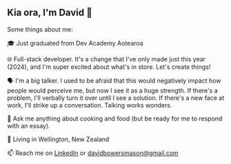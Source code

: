 ## Kia ora, I'm David 👋
Some things about me:

🎓 Just graduated from Dev Academy Aotearoa

🌐 Full-stack developer. It's a change that I've only made just this year (2024), and I'm super excited about what's in store. Let's create things!

🗣️ I'm a big talker. I used to be afraid that this would negatively impact how people would perceive me, but now I see it as a huge strength. If there's a problem, I'll verbally turn it over until I see a solution. If there's a new face at work, I'll strike up a conversation. Talking works wonders.

🥗 Ask me anything about cooking and food (but be ready for me to respond with an essay).

📍 Living in Wellington, New Zealand

📫 Reach me on [LinkedIn](https://www.linkedin.com/in/david-bowers-mason-349b7475/) or davidbowersmason@gmail.com
<!--
**david-bowers-mason/david-bowers-mason** is a ✨ _special_ ✨ repository because its `README.md` (this file) appears on your GitHub profile.

Here are some ideas to get you started:

- 🔭 I’m currently working on ...
- 🌱 I’m currently learning ...
- 👯 I’m looking to collaborate on ...
- 🤔 I’m looking for help with ...
- 💬 Ask me about ...
- 📫 How to reach me: ...
- 😄 Pronouns: ...
- ⚡ Fun fact: ...
-->
